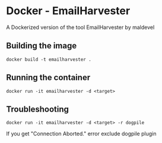 # Docker - EmailHarvester

A Dockerized version of the tool EmailHarvester by maldevel

## Building the image

```
docker build -t emailharvester .
```

## Running the container

```
docker run -it emailharvester -d <target>
```

## Troubleshooting

```
docker run -it emailharvester -d <target> -r dogpile
```

If you get "Connection Aborted." error exclude dogpile plugin
